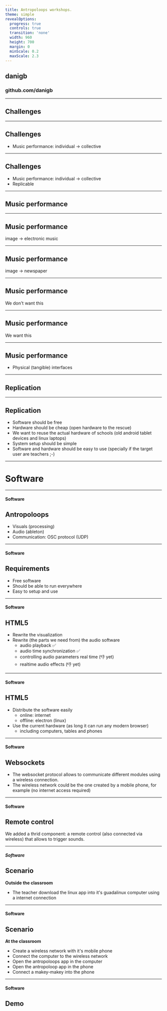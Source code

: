 ```yaml
---
title: Antropoloops workshops.
theme: simple
revealOptions:
  progress: true
  controls: true
  transition: 'none'
  width: 960
  height: 700
  margin: 0
  minScale: 0.2
  maxScale: 2.3
---
```


## danigb

### github.com/danigb

---

## Challenges

---

## Challenges

* Music performance: individual -> collective

---

## Challenges

* Music performance: individual -> collective
* Replicable

---

## Music performance

---

## Music performance

image -> electronic music

---

## Music performance

image -> newspaper

---

## Music performance

We don't want this

---

## Music performance

We want this

---

## Music performance

* Physical (tangible) interfaces

---

## Replication

---

## Replication

* Software should be free
* Hardware should be cheap (open hardware to the rescue)
* We want to reuse the actual hardware of schools (old android tablet devices and linux laptops)
* System setup should be simple
* Software and hardware should be easy to use (specially if the target user are teachers ;-)

---

# Software

---

#### Software

## Antropoloops

* Visuals (processing)
* Audio (ableton)
* Communication: OSC protocol (UDP)

---

#### Software

## Requirements

* Free software
* Should be able to run everywhere
* Easy to setup and use

---

#### Software

## HTML5

* Rewrite the visualization
* Rewrite (the parts we need from) the audio software
  * audio playback ✅
  * audio time synchronization ✅
  * controlling audio parameters real time (👎 yet)
  * realtime audio effects (👎 yet)

---

#### Software

## HTML5

* Distribute the software easily
  * online: internet
  * offline: electron (linux)
* Use the current hardware (as long it can run any modern browser)
  * including computers, tables and phones

---

#### Software

## Websockets

* The websocket protocol allows to communicate different modules using a wireless connection.
* The wireless network could be the one created by a mobile phone, for example (no internet access required)

---

#### Software

## Remote control

We added a thrid component: a remote control (also connected via wireless) that allows to trigger sounds.

---

##### Software

## Scenario

**Outside the classroom**

* The teacher download the linux app into it's guadalinux computer using a internet connection

---

#### Software

## Scenario

**At the classroom**

* Create a wireless network with it's mobile phone
* Connect the computer to the wireless network
* Open the antropoloops app in the computer
* Open the antropoloop app in the phone
* Connect a makey-makey into the phone

---

#### Software

## Demo

